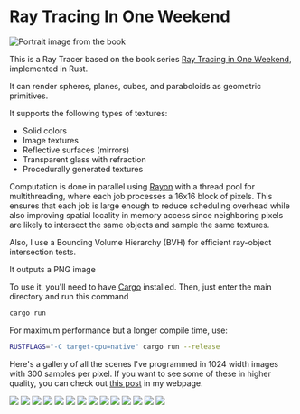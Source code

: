 # Ray Tracing In One Weekend

![Portrait image from the book](imgs/checkered_floor.png)

This is a Ray Tracer based on the book series [Ray Tracing in One Weekend](https://raytracing.github.io/), implemented in Rust. 

It can render spheres, planes, cubes, and paraboloids as geometric primitives.

It supports the following types of textures:
- Solid colors
- Image textures
- Reflective surfaces (mirrors)
- Transparent glass with refraction
- Procedurally generated textures

Computation is done in parallel using [Rayon](https://github.com/rayon-rs/rayon) with a thread pool for multithreading, where each job processes a 16x16 block of pixels. This ensures that each job is large enough to reduce scheduling overhead while also improving spatial locality in memory access since neighboring pixels are likely to intersect the same objects and sample the same textures.

Also, I use a Bounding Volume Hierarchy (BVH) for efficient ray-object intersection tests.

It outputs a PNG image

To use it, you'll need to have [Cargo](https://doc.rust-lang.org/cargo/getting-started/installation.html) installed. Then, just enter the main directory and run this command

```sh
cargo run
```

For maximum performance but a longer compile time, use:

```sh
RUSTFLAGS="-C target-cpu=native" cargo run --release
```

Here's a gallery of all the scenes I've programmed in 1024 width images with 300 samples per pixel. If you want to see some of these in higher quality, you can check out [this post](https://www.aricasas.com/programming/render-showcase/) in my webpage.

![](imgs/scenes/1.png)
![](imgs/scenes/2.png)
![](imgs/scenes/3.png)
![](imgs/scenes/4.png)
![](imgs/scenes/5.png)
![](imgs/scenes/6.png)
![](imgs/scenes/7.png)
![](imgs/scenes/8.png)
![](imgs/scenes/9.png)
![](imgs/scenes/10.png)
![](imgs/scenes/11.png)
![](imgs/scenes/12.png)
![](imgs/scenes/13.png)
![](imgs/scenes/14.png)
